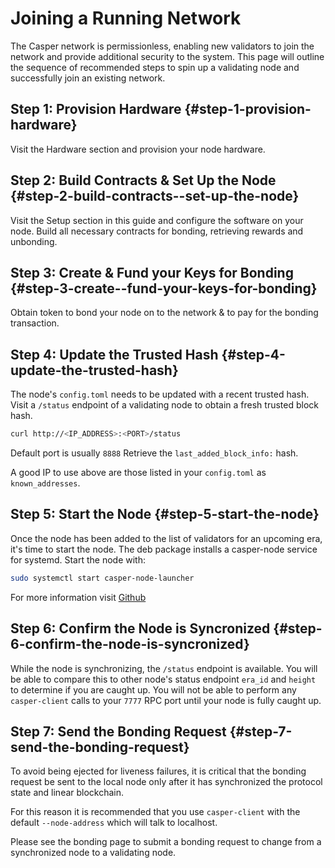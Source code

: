 # Joining a Running Network

The Casper network is permissionless, enabling new validators to join the network and provide additional security to the system. This page will outline the sequence of recommended steps to spin up a validating node and successfully join an existing network.

## Step 1: Provision Hardware {#step-1-provision-hardware}

Visit the Hardware section and provision your node hardware.

## Step 2: Build Contracts & Set Up the Node {#step-2-build-contracts--set-up-the-node}

Visit the Setup section in this guide and configure the software on your node. Build all necessary contracts for bonding, retrieving rewards and unbonding.

## Step 3: Create & Fund your Keys for Bonding {#step-3-create--fund-your-keys-for-bonding}

Obtain token to bond your node on to the network & to pay for the bonding transaction.

## Step 4: Update the Trusted Hash {#step-4-update-the-trusted-hash}

The node's `config.toml` needs to be updated with a recent trusted hash. Visit a `/status` endpoint of a validating node to obtain a fresh trusted block hash.

```bash
curl http://<IP_ADDRESS>:<PORT>/status
```

Default port is usually `8888` Retrieve the `last_added_block_info:` hash.

A good IP to use above are those listed in your `config.toml` as `known_addresses`.

## Step 5: Start the Node {#step-5-start-the-node}

Once the node has been added to the list of validators for an upcoming era, it's time to start the node. The deb package installs a casper-node service for systemd. Start the node with:

```bash
sudo systemctl start casper-node-launcher
```

For more information visit [Github](https://github.com/casper-network/casper-node/tree/master/resources/production)

## Step 6: Confirm the Node is Syncronized {#step-6-confirm-the-node-is-syncronized}

While the node is synchronizing, the `/status` endpoint is available. You will be able to compare this to other node's status endpoint `era_id` and `height` to determine if you are caught up. You will not be able to perform any `casper-client` calls to your `7777` RPC port until your node is fully caught up.

## Step 7: Send the Bonding Request {#step-7-send-the-bonding-request}

To avoid being ejected for liveness failures, it is critical that the bonding request be sent to the local node only after it has synchronized the protocol state and linear blockchain.

For this reason it is recommended that you use `casper-client` with the default `--node-address` which will talk to localhost.

Please see the bonding page to submit a bonding request to change from a synchronized node to a validating node.
